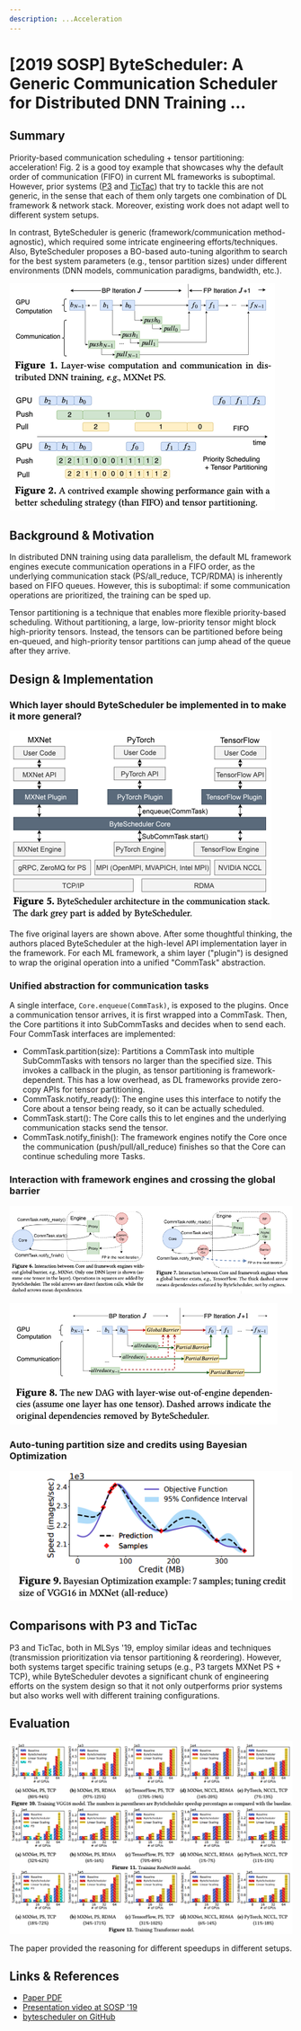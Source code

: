 ```yaml
---
description: ...Acceleration
---
```


# \[2019 SOSP] ByteScheduler: A Generic Communication Scheduler for Distributed DNN Training ...

## Summary

Priority-based communication scheduling + tensor partitioning: acceleration! Fig. 2 is a good toy example that showcases why the default order of communication (FIFO) in current ML frameworks is suboptimal. However, prior systems ([P3](https://arxiv.org/abs/1905.03960) and [TicTac](https://arxiv.org/abs/1803.03288)) that try to tackle this are not generic, in the sense that each of them only targets one combination of DL framework & network stack. Moreover, existing work does not adapt well to different system setups.

In contrast, ByteScheduler is generic (framework/communication method-agnostic), which required some intricate engineering efforts/techniques. Also, ByteScheduler proposes a BO-based auto-tuning algorithm to search for the best system parameters (e.g., tensor partition sizes) under different environments (DNN models, communication paradigms, bandwidth, etc.).

![The training speedup of priority scheduling is 44%!](<../../.gitbook/assets/Screen Shot 2022-02-06 at 2.20.12 PM.png>)

## Background & Motivation

In distributed DNN training using data parallelism, the default ML framework engines execute communication operations in a FIFO order, as the underlying communication stack (PS/all\_reduce, TCP/RDMA) is inherently based on FIFO queues. However, this is suboptimal: if some communication operations are prioritized, the training can be sped up.

Tensor partitioning is a technique that enables more flexible priority-based scheduling. Without partitioning, a large, low-priority tensor might block high-priority tensors. Instead, the tensors can be partitioned before being en-queued, and high-priority tensor partitions can jump ahead of the queue after they arrive.

## Design & Implementation

### Which layer should ByteScheduler be implemented in to make it more general?

![](<../../.gitbook/assets/Screen Shot 2022-02-06 at 3.35.38 PM.png>)

The five original layers are shown above. After some thoughtful thinking, the authors placed ByteScheduler at the high-level API implementation layer in the framework. For each ML framework, a shim layer ("plugin") is designed to wrap the original operation into a unified "CommTask" abstraction.

### Unified abstraction for communication tasks

A single interface, `Core.enqueue(CommTask)`, is exposed to the plugins. Once a communication tensor arrives, it is first wrapped into a CommTask. Then, the Core partitions it into SubCommTasks and decides when to send each. Four CommTask interfaces are implemented:

* CommTask.partition(size): Partitions a CommTask into multiple SubCommTasks with tensors no larger than the specified size. This invokes a callback in the plugin, as tensor partitioning is framework-dependent. This has a low overhead, as DL frameworks provide zero-copy APIs for tensor partitioning.
* CommTask.notify\_ready(): The engine uses this interface to notify the Core about a tensor being ready, so it can be actually scheduled.
* CommTask.start(): The Core calls this to let engines and the underlying communication stacks send the tensor.
* CommTask.notify\_finish(): The framework engines notify the Core once the communication (push/pull/all\_reduce) finishes so that the Core can continue scheduling more Tasks.

### Interaction with framework engines and crossing the global barrier

![](<../../.gitbook/assets/Screen Shot 2022-02-06 at 4.00.28 PM.png>)

![](<../../.gitbook/assets/Screen Shot 2022-02-06 at 4.01.11 PM.png>)

### Auto-tuning partition size and credits using Bayesian Optimization

![](<../../.gitbook/assets/Screen Shot 2022-02-06 at 4.09.14 PM.png>)

## Comparisons with P3 and TicTac

P3 and TicTac, both in MLSys '19, employ similar ideas and techniques (transmission prioritization via tensor partitioning & reordering). However, both systems target specific training setups (e.g., P3 targets MXNet PS + TCP), while ByteScheduler devotes a significant chunk of engineering efforts on the system design so that it not only outperforms prior systems but also works well with different training configurations.

## Evaluation

![](<../../.gitbook/assets/Screen Shot 2022-02-06 at 4.10.57 PM.png>)

The paper provided the reasoning for different speedups in different setups.

## Links & References

* [Paper PDF](https://i.cs.hku.hk/\~cwu/papers/yhpeng-sosp19.pdf)
* [Presentation video at SOSP '19](https://www.youtube.com/watch?v=UL1\_69lI9BE)
* [bytescheduler on GitHub](https://github.com/bytedance/byteps/tree/bytescheduler/bytescheduler)
